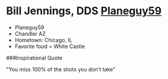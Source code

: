 # Bill Jennings, DDS [Planeguy59](https://github.com/Planeguy59)

* Planeguy59
* Chandler AZ
* Hometown: Chicago, IL
* Favorite food = White Castle

###Inspirational Quote

"You miss 100% of the shots you don't take"


